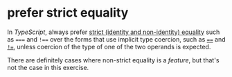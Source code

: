 # prefer strict equality

In _TypeScript_, always prefer [strict (identity and non-identity) equality](https://developer.mozilla.org/en-US/docs/Web/JavaScript/Reference/Operators/Comparison_Operators#Identity)
such as `===` and `!==` over the forms that use implicit type coercion,
such as [`==`](https://developer.mozilla.org/en-US/docs/Web/JavaScript/Reference/Operators/Comparison_Operators#Equality)
and [`!=`](https://developer.mozilla.org/en-US/docs/Web/JavaScript/Reference/Operators/Comparison_Operators#Inequality),
unless coercion of the type of one of the two operands is expected.

There are definitely cases where non-strict equality is a _feature_, but that's
not the case in this exercise.
